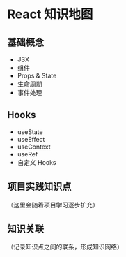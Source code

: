 # React 知识地图

## 基础概念
- JSX
- 组件
- Props & State
- 生命周期
- 事件处理

## Hooks
- useState
- useEffect
- useContext
- useRef
- 自定义 Hooks

## 项目实践知识点
（这里会随着项目学习逐步扩充）

## 知识关联
（记录知识点之间的联系，形成知识网络） 